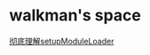 # walkman's space

[彻底理解setupModuleLoader](https://github.com/walkerqiao/walkman/edit/master/markdown.md)
